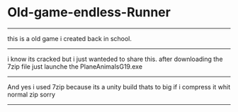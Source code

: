 # Old-game-endless-Runner
__________________________________________________________________________________________________________________________________________________________________________
this is a old game i created back in school. 
__________________________________________________________________________________________________________________________________________________________________________
i know its cracked but i just wanteded to share this. 
after downloading the 7zip file just launche the PlaneAnimalsG19.exe
__________________________________________________________________________________________________________________________________________________________________________
And yes i used 7zip because its a unity build thats to big if i compress it whit normal zip sorry
__________________________________________________________________________________________________________________________________________________________________________
